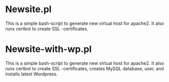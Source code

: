 # Newsite.pl
This is a simple bash-script to generate new virtual host for apache2. It also runs certbot to create SSL -certificates.
# Newsite-with-wp.pl
This is a simple bash-script to generate new virtual host for apache2. It also runs certbot to create SSL -certificates, creates MySQL database, user, and installs latest Wordpress.
